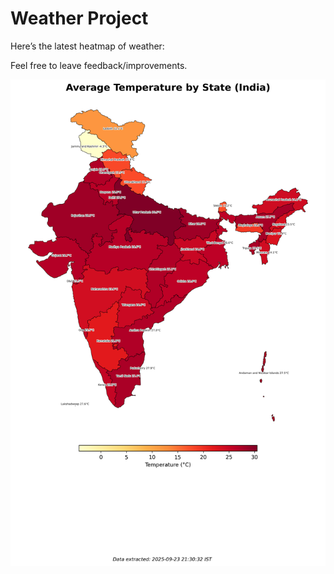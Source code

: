 # Weather Project

Here’s the latest heatmap of weather:

Feel free to leave feedback/improvements.

![India Heatmap](docs/assets/india_heatmap.png?v=D2C422)
